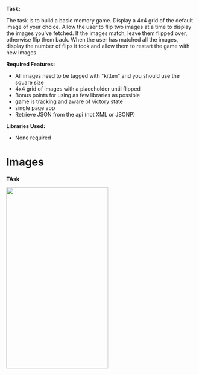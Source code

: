 **Task:**

The task is to build a basic memory game. Display a 4x4 grid of the default image of your choice.
Allow the user to flip two images at a time to display the images you've fetched. If the images
match, leave them flipped over, otherwise flip them back. When the user has matched all the
images, display the number of flips it took and allow them to restart the game with new images

**Required Features:**

- All images need to be tagged with "kitten" and you should use the square size
- 4x4 grid of images with a placeholder until flipped
- Bonus points for using as few libraries as possible
- game is tracking and aware of victory state
- single page app
- Retrieve JSON from the api (not XML or JSONP)


**Libraries Used:**

*  None required



Images
=======
**TAsk**

<img src="http://imgur.com/xxxxxx" width="270" height="480">

